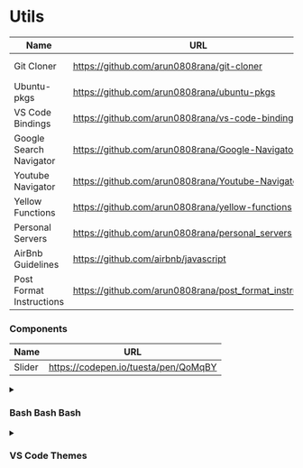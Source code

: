 # Utils

| Name   |URL      |Type |
|----------|-------------|-------------|
| Git Cloner|https://github.com/arun0808rana/git-cloner  | Server + Script |
| Ubuntu-pkgs|https://github.com/arun0808rana/ubuntu-pkgs  | Server |
| VS Code Bindings|https://github.com/arun0808rana/vs-code-bindings   | VS Code |
| Google Search Navigator|https://github.com/arun0808rana/Google-Navigator | ViolentMonkey Script |
| Youtube Navigator|https://github.com/arun0808rana/Youtube-Navigator | ViolentMonkey Script |
| Yellow Functions|https://github.com/arun0808rana/yellow-functions | VS Code Theme |
| Personal Servers|https://github.com/arun0808rana/personal_servers | Server |
| AirBnb Guidelines|https://github.com/airbnb/javascript | Repo |
| Post Format Instructions| https://github.com/arun0808rana/post_format_instructions | Nodejs Script |


### Components
|Name| URL|
|----------|-------------|
|Slider| https://codepen.io/tuesta/pen/QoMqBY|

<details>
  <summary><h3> Bash Bash Bash</h3></summary>
  
### Youtube-dl Aria2c
Concurrent downloads via external client.
```bash
youtube-dl -f 140 --restrict-filenames --external-downloader aria2c --external-downloader-args "-c -j 16 -s 16 -x 16 -k 1M" -ciw "___________________________________"
```

### Github asset downloader using bash

This command assigns the URL to the package_url variable using command substitution, similar to the previous command. Then, it uses curl with the -LO options to download the file specified by the URL.

Make sure to replace https://api.github.com/repos/owner/repo/releases/latest with the actual API URL for the GitHub release assets. Additionally, ensure that the pattern "linux_amd64\.deb" matches the desired .deb file you want to download.

Upon executing this command, the .deb package file will be downloaded to the current directory using curl.

```bash
package_url=$(curl -sL https://api.github.com/repos/owner/repo/releases/latest | grep -oP '(?<="browser_download_url": ")[^"]*' | grep "linux_amd64\.deb" | sed 's/\&amp;/\&/g') && curl -LO "$package_url"
```

### bashrc stupidity
	
You can download the deb version of the gh cli using curl. Notice this downloads the amd64 version specifically. Replace amd64 with your architecture name. But make sure it is provided by gh assets.
	
```bash
package_url=$(curl -sL https://api.github.com/repos/cli/cli/releases/latest | grep -oP '(?<="browser_download_url": ")[^"]*' | grep "amd64\.deb" | sed 's/\&amp;/\&/g') && curl -LO "$package_url" && sudo dpkg -i "$(basename "$package_url")"
```  
	
OR
		
Download `gh` cli from <a href="https://github.com/cli/cli/releases">gh cli assets</a>

Below `gito` alias creates a remote repo and pushes main to remote on gihtub.
	
You need authorization although. gh cli will do this for you.
	
```bash
# aliases list
# after pasting this shit enter . ~/.bashrc
# in terminal
alias 'gito'='gh repo create "${PWD##*/}" --public --source=. --remote=origin && git add . && git commit -m "init" && git branch -M main && git push -u origin main'	

function open() {
    #do things with parameters like $1 such
    codedirpath=/home/dev/Desktop/pro/"$1"
    code $codedirpath
}

function clone(){
	clonePath=/home/dev/Desktop/pro/clones
	#extracting repo name from git url
	basename=$(basename $1)
	repoName=${basename%.*}
	cdingPath=$clonePath/$repoName
	
	git -C /$clonePath clone $1
	cd $cdingPath
}
```
</details>

<details>
  <summary><h3>VS Code Themes</h3></summary>
  
#### [Blueberry Dark Theme](https://marketplace.visualstudio.com/items?itemName=peymanslh.blueberry-dark-theme)
![image](https://user-images.githubusercontent.com/68982541/191875132-e79d8617-bc4b-4ca2-a0ed-3b1678830da2.png)

#### [Tokyo Night](https://marketplace.visualstudio.com/items?itemName=enkia.tokyo-night)
![image](https://user-images.githubusercontent.com/68982541/191868732-1f45ae28-c06d-49a5-832a-c36772ef3d9e.png)

#### [Tokyo Night Horizon](https://marketplace.visualstudio.com/items?itemName=eternal.tokyo-night-horizon)
![image](https://user-images.githubusercontent.com/68982541/191869322-c52beb89-10de-4048-b647-461011a4f26c.png)

#### [Tokyo Night Frameless](https://marketplace.visualstudio.com/items?itemName=MagdalenaLipka.tokyo-night-frameless)
![image](https://user-images.githubusercontent.com/68982541/191869429-591123c0-88e0-47f3-83bc-f5d100fae7fc.png)

#### [tokyo-night](https://marketplace.visualstudio.com/items?itemName=Avetis.tokyo-night)
![image](https://user-images.githubusercontent.com/68982541/191869570-36fca641-46e4-4cea-b771-9b7c5a0c97fc.png)

#### [Ayu](https://marketplace.visualstudio.com/items?itemName=teabyii.ayu)
![image](https://user-images.githubusercontent.com/68982541/191870824-63c2f48c-a9a9-4233-87fa-ca4621445957.png)
	
</details>



